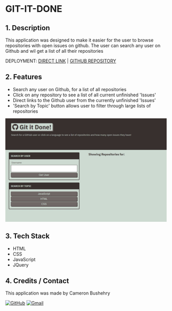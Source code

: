 # GIT-IT-DONE

## 1. Description
This application was designed to make it easier for the user to browse repositories with open issues on github. The user can search any user on Github and wil get a list of all their repositories

DEPLOYMENT:
 [DIRECT LINK](https://cbushehry.github.io/git-it-done/) | [GITHUB REPOSITORY](https://github.com/cbushehry/git-it-done)

## 2. Features
 * Search any user on Github, for a list of all repositories
 * Click on any repository to see a list of all current unfinished 'Issues'
 * Direct links to the Github user from the currently unfinished 'Issues'
 * 'Search by Topic' button allows user to filter through large lists of repositories

 ![git-it-done homepage](assets/images/git-it-done.jpg)

## 3. Tech Stack
 * HTML
 * CSS
 * JavaScript
 * JQuery

## 4. Credits / Contact
This application was made by Cameron Bushehry

  [![GitHub](https://img.shields.io/badge/github-%23121011.svg?style=for-the-badge&logo=github&logoColor=white)](https://github.com/cbushehry)
  [![Gmail](https://img.shields.io/badge/Gmail-D14836?style=for-the-badge&logo=gmail&logoColor=white)](mailto:c.bushehry@gmail.com)

